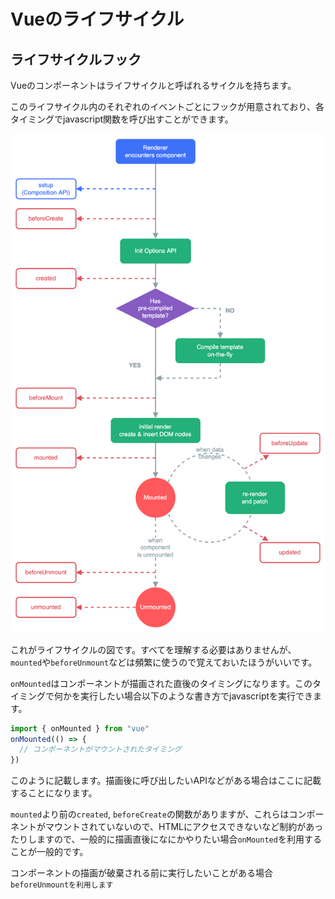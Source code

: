 # Vueのライフサイクル

## ライフサイクルフック

Vueのコンポーネントはライフサイクルと呼ばれるサイクルを持ちます。

このライフサイクル内のそれぞれのイベントごとにフックが用意されており、各タイミングでjavascript関数を呼び出すことができます。

![ライフサイクルの詳細図](./lifecycle.16e4c08e.png)

これがライフサイクルの図です。すべてを理解する必要はありませんが、`mounted`や`beforeUnmount`などは頻繁に使うので覚えておいたほうがいいです。

`onMounted`はコンポーネントが描画された直後のタイミングになります。このタイミングで何かを実行したい場合以下のような書き方でjavascriptを実行できます。

```javascript
import { onMounted } from "vue"
onMounted(() => {
  // コンポーネントがマウントされたタイミング
})
```

このように記載します。描画後に呼び出したいAPIなどがある場合はここに記載することになります。

`mounted`より前の`created`, `beforeCreate`の関数がありますが、これらはコンポーネントがマウントされていないので、HTMLにアクセスできないなど制約があったりしますので、一般的に描画直後になにかやりたい場合`onMounted`を利用することが一般的です。

コンポーネントの描画が破棄される前に実行したいことがある場合 `beforeUnmountを利用します`
